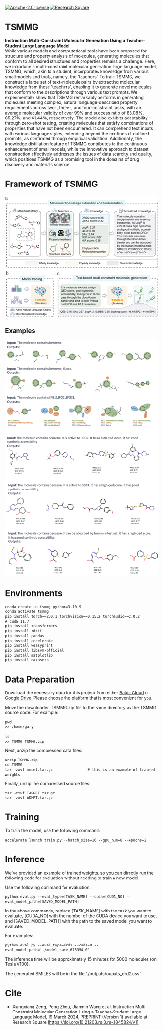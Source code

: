 [![Apache-2.0 license](https://img.shields.io/badge/License-Apache-yellow)](https://github.com/HHW-zhou/TSMMG)
[![Research Square](https://img.shields.io/badge/10.21203%2Frs.3.rs-3845824%2Fv1)](https://www.researchsquare.com/article/rs-3845824/v1)


# TSMMG
**Instruction Multi-Constraint Molecular Generation Using a Teacher-Student Large Language Model**  
While various models and computational tools have been proposed for structure and property analysis of molecules, generating molecules that conform to all desired structures and properties remains a challenge. Here, we introduce a multi-constraint molecular generation large language model, TSMMG, which, akin to a student, incorporates knowledge from various small models and tools, namely, the 'teachers'. To train TSMMG, we construct a large set of text-molecule pairs by extracting molecular knowledge from these 'teachers', enabling it to generate novel molecules that conform to the descriptions through various text prompts. We experimentally show that TSMMG remarkably performs in generating molecules meeting complex, natural language-described property requirements across two-, three-, and four-constraint tasks, with an average molecular validity of over 99% and success ratio of 88.08%, 65.27%, and 61.44%, respectively. The model also exhibits adaptability through zero-shot testing, creating molecules that satisfy combinations of properties that have not been encountered. It can comprehend text inputs with various language styles, extending beyond the confines of outlined prompts, as confirmed through empirical validation. Additionally, the knowledge distillation feature of TSMMG contributes to the continuous enhancement of small models, while the innovative approach to dataset construction effectively addresses the issues of data scarcity and quality, which positions TSMMG as a promising tool in the domains of drug discovery and materials science.


# Framework of TSMMG

![Model Architecture of TSMMG](./figs/fig1.png)


## Examples

![examples](./figs/examples.png)


# Environments
```shell
conda create -n tsmmg python=3.10.9
conda activate tsmmg
pip install torch==2.0.1 torchvision==0.15.2 torchaudio==2.0.2              # cuda 11.7
pip install transformers
pip install rdkit
pip install pandas
pip install accelerate
pip install weasyprint
pip install libsvm-official
pip install matplotlib
pip install datasets
```

# Data Preparation

Download the necessary data for this project from either [Baidu Cloud](https://pan.baidu.com/s/10bgr9-KLR0x38BBeuvMykQ?pwd=3ezz) or [Google Drive](https://drive.google.com/file/d/1xfDh5kBjZZTY5uPc4kBq6u8Rp7ufrTO4/view?usp=drive_link). Please choose the platform that is most convenient for you.

Move the downloaded TSMMG.zip file to the same directory as the TSMMG source code. For example:
```shell
pwd
>> /home/gary

ls
>> TSMMG TSMMG.zip
```

Next, unzip the compressed data files:
```shell
unzip TSMMG.zip
cd TSMMG
tar -zxvf model.tar.gz                # this is an example of trained weights
```

Finally, unzip the compressed source files:
```shell
tar -zxvf TARGET.tar.gz
tar -zxvf ADMET.tar.gz
```

# Training
To train the model, use the following command:
```shell
accelerate launch train.py --batch_size=16 --gpu_num=8 --epochs=2
```

# Inference
We've provided an example of trained weights, so you can directly run the following code for evaluation without needing to train a new model.

Use the following command for evaluation:
```shell
python eval.py --eval_type=[TASK_NAME] --cuda=[CUDA_NO] --eval_model_path=[SAVED_MODEL_PATH]
```

In the above commands, replace [TASK_NAME] with the task you want to evaluate, [CUDA_NO] with the number of the CUDA device you want to use, and [SAVED_MODEL_PATH] with the path to the saved model you want to evaluate.

For examples:
```shell
python eval.py --eval_type=drd2 --cuda=0 --eval_model_path='./model_save_675354_0'
```

The inference time will be approximately 15 minutes for 5000 molecules (on Tesla V100).

The generated SMILES will be in the file './outputs/ouputs_drd2.csv'.

# Cite

*  Xiangxiang Zeng, Peng Zhou, Jianmin Wang et al. Instruction Multi-Constraint Molecular Generation Using a Teacher-Student Large Language Model, 19 March 2024, PREPRINT (Version 1) available at Research Square [https://doi.org/10.21203/rs.3.rs-3845824/v1]



